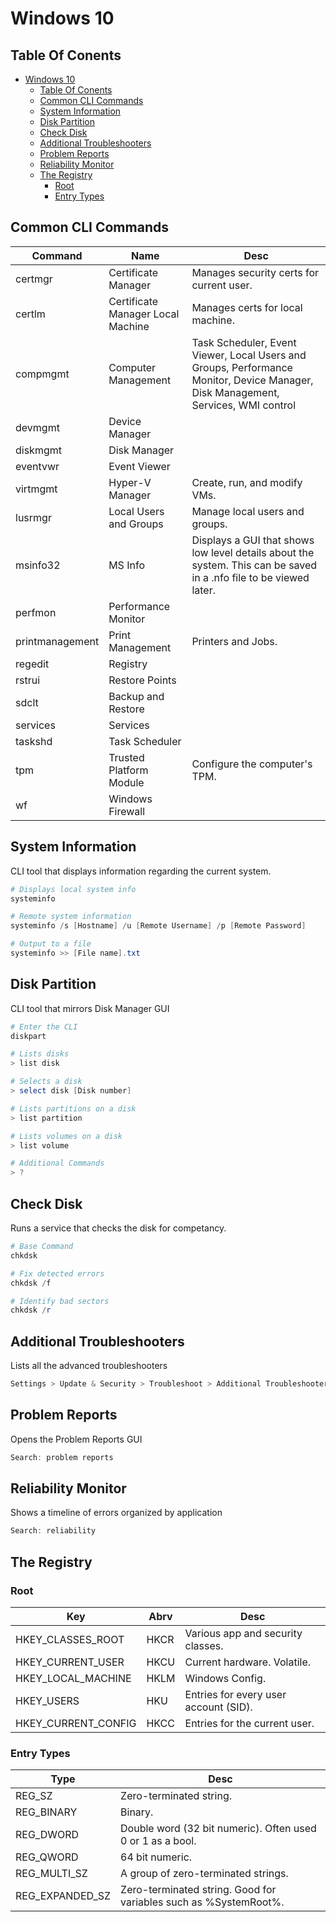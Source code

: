 # Windows 10

## Table Of Conents

- [Windows 10](#windows-10)
  - [Table Of Conents](#table-of-conents)
  - [Common CLI Commands](#common-cli-commands)
  - [System Information](#system-information)
  - [Disk Partition](#disk-partition)
  - [Check Disk](#check-disk)
  - [Additional Troubleshooters](#additional-troubleshooters)
  - [Problem Reports](#problem-reports)
  - [Reliability Monitor](#reliability-monitor)
  - [The Registry](#the-registry)
    - [Root](#root)
    - [Entry Types](#entry-types)

## Common CLI Commands

| Command | Name | Desc |
| --- | --- | --- |
| certmgr | Certificate Manager | Manages security certs for current user. |
| certlm | Certificate Manager Local Machine | Manages certs for local machine. |
| compmgmt | Computer Management | Task Scheduler, Event Viewer, Local Users and Groups, Performance Monitor, Device Manager, Disk Management, Services, WMI control |
| devmgmt | Device Manager | |
| diskmgmt | Disk Manager | |
| eventvwr | Event Viewer | |
| virtmgmt | Hyper-V Manager | Create, run, and modify VMs. |
| lusrmgr | Local Users and Groups | Manage local users and groups. |
| msinfo32 | MS Info | Displays a GUI that shows low level details about the system. This can be saved in a .nfo file to be viewed later. |  
| perfmon | Performance Monitor | |
| printmanagement | Print Management | Printers and Jobs. |
| regedit | Registry | |
| rstrui | Restore Points | |
| sdclt | Backup and Restore | |
| services | Services | |
| taskshd | Task Scheduler | |
| tpm | Trusted Platform Module | Configure the computer's TPM. |
| wf | Windows Firewall | |

## System Information

CLI tool that displays information regarding the current system.

```powershell
# Displays local system info
systeminfo

# Remote system information
systeminfo /s [Hostname] /u [Remote Username] /p [Remote Password]

# Output to a file
systeminfo >> [File name].txt
```

## Disk Partition

CLI tool that mirrors Disk Manager GUI

```powershell
# Enter the CLI
diskpart

# Lists disks
> list disk

# Selects a disk
> select disk [Disk number]

# Lists partitions on a disk
> list partition

# Lists volumes on a disk
> list volume

# Additional Commands 
> ?
```

## Check Disk

Runs a service that checks the disk for competancy.

```powershell
# Base Command
chkdsk

# Fix detected errors
chkdsk /f

# Identify bad sectors
chkdsk /r
```

## Additional Troubleshooters

Lists all the advanced troubleshooters

```powershell
Settings > Update & Security > Troubleshoot > Additional Troubleshooters
```

## Problem Reports

Opens the Problem Reports GUI

```powershell
Search: problem reports
```

## Reliability Monitor

Shows a timeline of errors organized by application

```powershell
Search: reliability
```

## The Registry

### Root
| Key | Abrv | Desc |
| --- | --- | --- |
| HKEY_CLASSES_ROOT | HKCR | Various app and security classes. |
| HKEY_CURRENT_USER | HKCU | Current hardware. Volatile. |
| HKEY_LOCAL_MACHINE | HKLM | Windows Config. |
| HKEY_USERS | HKU | Entries for every user account (SID). |
| HKEY_CURRENT_CONFIG | HKCC | Entries for the current user. |

### Entry Types

| Type | Desc |
| --- | --- |
| REG_SZ | Zero-terminated string. |
| REG_BINARY | Binary. |
| REG_DWORD | Double word (32 bit numeric). Often used 0 or 1 as a bool. |
| REG_QWORD | 64 bit numeric. |
| REG_MULTI_SZ | A group of zero-terminated strings. |
| REG_EXPANDED_SZ | Zero-terminated string. Good for variables such as %SystemRoot%. |